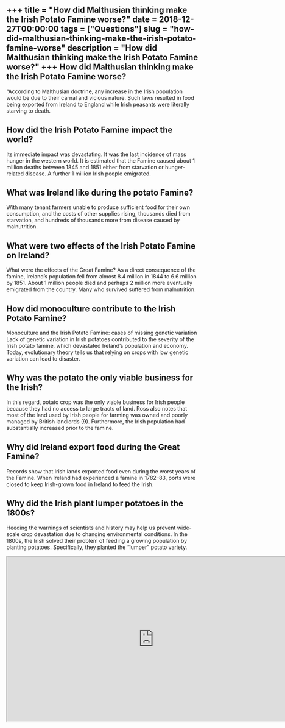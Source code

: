 +++
title = "How did Malthusian thinking make the Irish Potato Famine worse?"
date = 2018-12-27T00:00:00
tags = ["Questions"]
slug = "how-did-malthusian-thinking-make-the-irish-potato-famine-worse"
description = "How did Malthusian thinking make the Irish Potato Famine worse?"
+++
How did Malthusian thinking make the Irish Potato Famine worse?
---------------------------------------------------------------

“According to Malthusian doctrine, any increase in the Irish population would be due to their carnal and vicious nature. Such laws resulted in food being exported from Ireland to England while Irish peasants were literally starving to death.

How did the Irish Potato Famine impact the world?
-------------------------------------------------

Its immediate impact was devastating. It was the last incidence of mass hunger in the western world. It is estimated that the Famine caused about 1 million deaths between 1845 and 1851 either from starvation or hunger-related disease. A further 1 million Irish people emigrated.

What was Ireland like during the potato Famine?
-----------------------------------------------

With many tenant farmers unable to produce sufficient food for their own consumption, and the costs of other supplies rising, thousands died from starvation, and hundreds of thousands more from disease caused by malnutrition.

What were two effects of the Irish Potato Famine on Ireland?
------------------------------------------------------------

What were the effects of the Great Famine? As a direct consequence of the famine, Ireland’s population fell from almost 8.4 million in 1844 to 6.6 million by 1851. About 1 million people died and perhaps 2 million more eventually emigrated from the country. Many who survived suffered from malnutrition.

How did monoculture contribute to the Irish Potato Famine?
----------------------------------------------------------

Monoculture and the Irish Potato Famine: cases of missing genetic variation Lack of genetic variation in Irish potatoes contributed to the severity of the Irish potato famine, which devastated Ireland’s population and economy. Today, evolutionary theory tells us that relying on crops with low genetic variation can lead to disaster.

Why was the potato the only viable business for the Irish?
----------------------------------------------------------

In this regard, potato crop was the only viable business for Irish people because they had no access to large tracts of land. Ross also notes that most of the land used by Irish people for farming was owned and poorly managed by British landlords (9). Furthermore, the Irish population had substantially increased prior to the famine.

Why did Ireland export food during the Great Famine?
----------------------------------------------------

Records show that Irish lands exported food even during the worst years of the Famine. When Ireland had experienced a famine in 1782–83, ports were closed to keep Irish-grown food in Ireland to feed the Irish.

Why did the Irish plant lumper potatoes in the 1800s?
-----------------------------------------------------

Heeding the warnings of scientists and history may help us prevent wide-scale crop devastation due to changing environmental conditions. In the 1800s, the Irish solved their problem of feeding a growing population by planting potatoes. Specifically, they planted the “lumper” potato variety.

<iframe allow="accelerometer; autoplay; clipboard-write; encrypted-media; gyroscope; picture-in-picture" allowfullscreen="" class="__youtube_prefs__  epyt-is-override  no-lazyload" data-no-lazy="1" data-origheight="433" data-origwidth="770" data-skipgform_ajax_framebjll="" height="433" id="_ytid_79866" loading="lazy" src="https://www.youtube.com/embed/FICKrvYjt7w?enablejsapi=1&autoplay=0&cc_load_policy=0&cc_lang_pref=&iv_load_policy=1&loop=0&modestbranding=0&rel=1&fs=1&playsinline=0&autohide=2&theme=dark&color=red&controls=1&" title="YouTube player" width="770"></iframe>